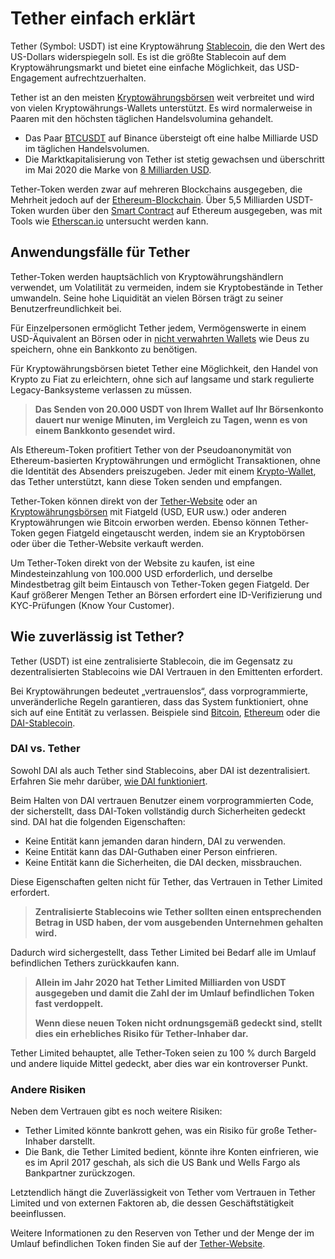 # Tether einfach erklärt

Tether (Symbol: USDT) ist eine Kryptowährung [Stablecoin](../../defi/en/5-stablecoins.md), die den Wert des US-Dollars widerspiegeln soll. Es ist die größte Stablecoin auf dem Kryptowährungsmarkt und bietet eine einfache Möglichkeit, das USD-Engagement aufrechtzuerhalten.

Tether ist an den meisten [Kryptowährungsbörsen](../../fundamentals/en/6-buying-cryptocurrency-basics.md) weit verbreitet und wird von vielen Kryptowährungs-Wallets unterstützt. Es wird normalerweise in Paaren mit den höchsten täglichen Handelsvolumina gehandelt.

- Das Paar [BTCUSDT](https://www.binance.com/en/trade/BTC_USDT) auf Binance übersteigt oft eine halbe Milliarde USD im täglichen Handelsvolumen.
- Die Marktkapitalisierung von Tether ist stetig gewachsen und überschritt im Mai 2020 die Marke von [8 Milliarden USD](https://coinmarketcap.com/currencies/tether/).

Tether-Token werden zwar auf mehreren Blockchains ausgegeben, die Mehrheit jedoch auf der [Ethereum-Blockchain](ethereum.md). Über 5,5 Milliarden USDT-Token wurden über den [Smart Contract](https://etherscan.io/token/0xdac17f958d2ee523a2206206994597c13d831ec7) auf Ethereum ausgegeben, was mit Tools wie [Etherscan.io](https://etherscan.io/token/0xdac17f958d2ee523a2206206994597c13d831ec7) untersucht werden kann.

## Anwendungsfälle für Tether

Tether-Token werden hauptsächlich von Kryptowährungshändlern verwendet, um Volatilität zu vermeiden, indem sie Kryptobestände in Tether umwandeln. Seine hohe Liquidität an vielen Börsen trägt zu seiner Benutzerfreundlichkeit bei.

Für Einzelpersonen ermöglicht Tether jedem, Vermögenswerte in einem USD-Äquivalent an Börsen oder in [nicht verwahrten Wallets](../../fundamentals/en/2-wallets-basics.md) wie Deus zu speichern, ohne ein Bankkonto zu benötigen.

Für Kryptowährungsbörsen bietet Tether eine Möglichkeit, den Handel von Krypto zu Fiat zu erleichtern, ohne sich auf langsame und stark regulierte Legacy-Banksysteme verlassen zu müssen.

> **Das Senden von 20.000 USDT von Ihrem Wallet auf Ihr Börsenkonto dauert nur wenige Minuten, im Vergleich zu Tagen, wenn es von einem Bankkonto gesendet wird.**

Als Ethereum-Token profitiert Tether von der Pseudoanonymität von Ethereum-basierten Kryptowährungen und ermöglicht Transaktionen, ohne die Identität des Absenders preiszugeben. Jeder mit einem [Krypto-Wallet](https://deuswallet.com), das Tether unterstützt, kann diese Token senden und empfangen.

Tether-Token können direkt von der [Tether-Website](https://tether.to) oder an [Kryptowährungsbörsen](../../fundamentals/en/6-buying-cryptocurrency-basics.md) mit Fiatgeld (USD, EUR usw.) oder anderen Kryptowährungen wie Bitcoin erworben werden. Ebenso können Tether-Token gegen Fiatgeld eingetauscht werden, indem sie an Kryptobörsen oder über die Tether-Website verkauft werden.

Um Tether-Token direkt von der Website zu kaufen, ist eine Mindesteinzahlung von 100.000 USD erforderlich, und derselbe Mindestbetrag gilt beim Eintausch von Tether-Token gegen Fiatgeld. Der Kauf größerer Mengen Tether an Börsen erfordert eine ID-Verifizierung und KYC-Prüfungen (Know Your Customer).

## Wie zuverlässig ist Tether?

Tether (USDT) ist eine zentralisierte Stablecoin, die im Gegensatz zu dezentralisierten Stablecoins wie DAI Vertrauen in den Emittenten erfordert.

Bei Kryptowährungen bedeutet „vertrauenslos“, dass vorprogrammierte, unveränderliche Regeln garantieren, dass das System funktioniert, ohne sich auf eine Entität zu verlassen. Beispiele sind [Bitcoin](bitcoin.md), [Ethereum](ethereum.md) oder die [DAI-Stablecoin](makerdao.md).

### DAI vs. Tether

Sowohl DAI als auch Tether sind Stablecoins, aber DAI ist dezentralisiert. Erfahren Sie mehr darüber, [wie DAI funktioniert](makerdao.md).

Beim Halten von DAI vertrauen Benutzer einem vorprogrammierten Code, der sicherstellt, dass DAI-Token vollständig durch Sicherheiten gedeckt sind. DAI hat die folgenden Eigenschaften:
- Keine Entität kann jemanden daran hindern, DAI zu verwenden.
- Keine Entität kann das DAI-Guthaben einer Person einfrieren.
- Keine Entität kann die Sicherheiten, die DAI decken, missbrauchen.

Diese Eigenschaften gelten nicht für Tether, das Vertrauen in Tether Limited erfordert.

> **Zentralisierte Stablecoins wie Tether sollten einen entsprechenden Betrag in USD haben, der vom ausgebenden Unternehmen gehalten wird.**

Dadurch wird sichergestellt, dass Tether Limited bei Bedarf alle im Umlauf befindlichen Tethers zurückkaufen kann.

> **Allein im Jahr 2020 hat Tether Limited Milliarden von USDT ausgegeben und damit die Zahl der im Umlauf befindlichen Token fast verdoppelt.**
>
> **Wenn diese neuen Token nicht ordnungsgemäß gedeckt sind, stellt dies ein erhebliches Risiko für Tether-Inhaber dar.**

Tether Limited behauptet, alle Tether-Token seien zu 100 % durch Bargeld und andere liquide Mittel gedeckt, aber dies war ein kontroverser Punkt.

### Andere Risiken

Neben dem Vertrauen gibt es noch weitere Risiken:
- Tether Limited könnte bankrott gehen, was ein Risiko für große Tether-Inhaber darstellt.
- Die Bank, die Tether Limited bedient, könnte ihre Konten einfrieren, wie es im April 2017 geschah, als sich die US Bank und Wells Fargo als Bankpartner zurückzogen.

Letztendlich hängt die Zuverlässigkeit von Tether vom Vertrauen in Tether Limited und von externen Faktoren ab, die dessen Geschäftstätigkeit beeinflussen.

Weitere Informationen zu den Reserven von Tether und der Menge der im Umlauf befindlichen Token finden Sie auf der [Tether-Website](https://tether.to).